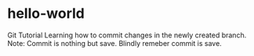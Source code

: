# hello-world
Git Tutorial
Learning how to commit changes in the newly created branch.
Note: Commit is nothing but save.
Blindly remeber commit is save.
